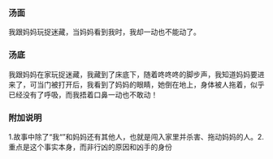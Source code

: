 

### 汤面

我跟妈妈玩捉迷藏，当妈妈看到我时，我却一动也不能动了。

### 汤底

我跟妈妈在家玩捉迷藏，我藏到了床底下，随着咚咚咚的脚步声，我知道妈妈要进来了，可当门被打开后，我看到了妈妈的眼睛，她倒在地上，身体被人拖着，似乎已经没有了呼吸，而我捂着口鼻一动也不敢动！

### 附加说明
1.故事中除了“我“”和妈妈还有其他人，也就是闯入家里并杀害、拖动妈妈的人。2.重点是这个事实本身，而非行凶的原因和凶手的身份
